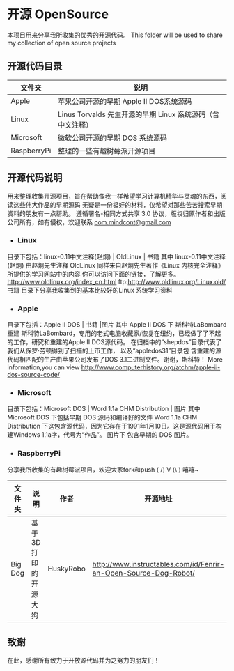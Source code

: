 #  开源 OpenSource
本项目用来分享我所收集的优秀的开源代码。
This folder will be used to share my collection of open source projects

## 开源代码目录
文件夹 | 说明 |
-----|--------|
Apple | 苹果公司开源的早期 Apple II DOS系统源码
Linux | Linus Torvalds 先生开源的早期 Linux 系统源码（含中文注释）
Microsoft | 微软公司开源的早期 DOS 系统源码 
RaspberryPi | 整理的一些有趣树莓派开源项目
## 开源代码说明
用来整理收集开源项目，旨在帮助像我一样希望学习计算机精华与灵魂的东西，阅读这些伟大作品的早期源码
无疑是一份极好的材料，仅希望对那些苦苦搜索早期资料的朋友有一点帮助。
遵循署名-相同方式共享 3.0 协议，版权归原作者和出版公司所有，如有侵权，欢迎联系 com.mindcont@gmail.com

* ### Linux
目录下包括：linux-0.11中文注释(赵炯) | OldLinux | 书籍
其中 
linux-0.11中文注释(赵炯) 由赵炯先生注释
OldLinux 同样来自赵炯先生著作《Linux 内核完全注释》所提供的学习网站中的内容
你可以访问下面的链接，了解更多。
http://www.oldlinux.org/index_cn.html
ftp:http://www.oldlinux.org/Linux.old/
书籍 目录下分享我收集到的基本比较好的Linux 系统学习资料

* ### Apple
目录下包括：Apple II DOS | 书籍 |图片
其中 Apple II DOS 下 斯科特LaBombard 重建
斯科特LaBombard，专用的老式电脑收藏家/恢复在纽约，已经做了了不起的工作，研究和重建的Apple II DOS源代码。
在归档中的“shepdos”目录代表了我们从保罗·劳顿得到了扫描的上市工作，
以及“appledos31”目录包 ​​含重建的源代码相匹配的生产由苹果公司发布了DOS 3.1二进制文件。谢谢，斯科特！
More information,you can view http://www.computerhistory.org/atchm/apple-ii-dos-source-code/

* ### Microsoft
目录下包括：Microsoft DOS | Word 1.1a CHM Distribution | 图片
其中 Microsoft DOS 下包括早期 DOS 源码和编译好的文件
Word 1.1a CHM Distribution 下这包含源代码，因为它存在于1991年1月10日。这是源代码用于构建Windows 1.1a字，代号为“作品”。
图片下 包含早期的 DOS 图片。

* ### RaspberryPi
分享我所收集的有趣树莓派项目，欢迎大家fork和push ( /) V (\ ) 嘻嘻~

文件夹 | 说明 | 作者 | 开源地址 |
----|----|----|-----|
Big Dog | 基于3D打印的开源大狗 | HuskyRobo| http://www.instructables.com/id/Fenrir-an-Open-Source-Dog-Robot/


## 致谢
在此，感谢所有致力于开放源代码并为之努力的朋友们！